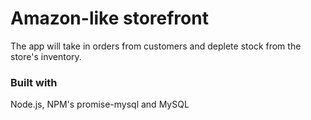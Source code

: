 # Amazon-like storefront

The app will take in orders from customers and deplete stock from the store's inventory.

### Built with
Node.js, NPM's promise-mysql and MySQL

